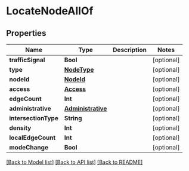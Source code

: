 # LocateNodeAllOf

## Properties
Name | Type | Description | Notes
------------ | ------------- | ------------- | -------------
**trafficSignal** | **Bool** |  | [optional] 
**type** | [**NodeType**](NodeType.md) |  | [optional] 
**nodeId** | [**NodeId**](NodeId.md) |  | [optional] 
**access** | [**Access**](Access.md) |  | [optional] 
**edgeCount** | **Int** |  | [optional] 
**administrative** | [**Administrative**](Administrative.md) |  | [optional] 
**intersectionType** | **String** |  | [optional] 
**density** | **Int** |  | [optional] 
**localEdgeCount** | **Int** |  | [optional] 
**modeChange** | **Bool** |  | [optional] 

[[Back to Model list]](../README.md#documentation-for-models) [[Back to API list]](../README.md#documentation-for-api-endpoints) [[Back to README]](../README.md)



